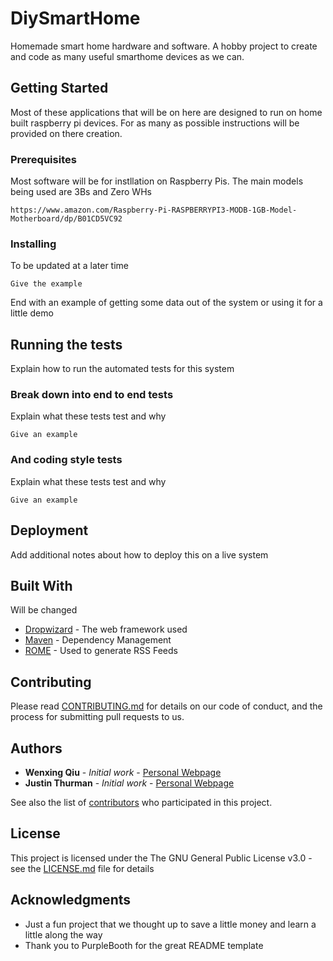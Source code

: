 # DiySmartHome
Homemade smart home hardware and software. A hobby project to create and code as many useful smarthome devices as we can. 

## Getting Started

Most of these applications that will be on here are designed to run on home built raspberry pi devices. For as many as possible instructions will be provided on there creation.

### Prerequisites

Most software will be for instllation on Raspberry Pis. The main models being used are 3Bs and Zero WHs

```
https://www.amazon.com/Raspberry-Pi-RASPBERRYPI3-MODB-1GB-Model-Motherboard/dp/B01CD5VC92
```

### Installing

To be updated at a later time

```
Give the example
```



End with an example of getting some data out of the system or using it for a little demo

## Running the tests

Explain how to run the automated tests for this system

### Break down into end to end tests

Explain what these tests test and why

```
Give an example
```

### And coding style tests

Explain what these tests test and why

```
Give an example
```

## Deployment

Add additional notes about how to deploy this on a live system

## Built With

Will be changed

* [Dropwizard](http://www.dropwizard.io/1.0.2/docs/) - The web framework used
* [Maven](https://maven.apache.org/) - Dependency Management
* [ROME](https://rometools.github.io/rome/) - Used to generate RSS Feeds

## Contributing

Please read [CONTRIBUTING.md](https://gist.github.com/PurpleBooth/b24679402957c63ec426) for details on our code of conduct, and the process for submitting pull requests to us.


## Authors

* **Wenxing Qiu** - *Initial work* - [Personal Webpage](https://qiuthurman.com)
* **Justin Thurman** - *Initial work* - [Personal Webpage](https://qiuthurman.com)

See also the list of [contributors](https://github.com/your/project/contributors) who participated in this project.

## License

This project is licensed under the The GNU General Public License v3.0 - see the [LICENSE.md](LICENSE.md) file for details

## Acknowledgments

* Just a fun project that we thought up to save a little money and learn a little along the way
* Thank you to PurpleBooth for the great README template

